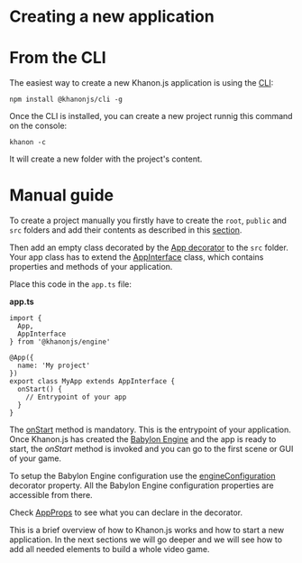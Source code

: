 # Creating a new application

# From the CLI

The easiest way to create a new Khanon.js application is using the [CLI](https://www.npmjs.com/package/@khanonjs/cli):

`npm install @khanonjs/cli -g`

Once the CLI is installed, you can create a new project runnig this command on the console:

`khanon -c`

It will create a new folder with the project's content.

# Manual guide

To create a project manually you firstly have to create the `root`, `public` and `src` folders and add their contents as described in this [section](http://localhost:3000/getstarted/project-structure).

Then add an empty class decorated by the [App decorator](https://khanonjs.com/api-docs/functions/decorators_app.App.html) to the `src` folder. Your app class has to extend the [AppInterface](https://khanonjs.com/api-docs/classes/decorators_app.AppInterface.html) class, which contains properties and methods of your application.

Place this code in the `app.ts` file:

**app.ts**
```
import {
  App,
  AppInterface
} from '@khanonjs/engine'

@App({
  name: 'My project'
})
export class MyApp extends AppInterface {
  onStart() {
    // Entrypoint of your app
  }
}
```

The [onStart](https://khanonjs.com/api-docs/classes/decorators_app.AppInterface.html#onStart) method is mandatory. This is the entrypoint of your application. Once Khanon.js has created the [Babylon Engine](https://doc.babylonjs.com/typedoc/classes/BABYLON.Engine) and the app is ready to start, the *onStart* method is invoked and you can go to the first scene or GUI of your game.

To setup the Babylon Engine configuration use the [engineConfiguration](https://khanonjs.com/api-docs/interfaces/decorators_app.AppProps.html#engineConfiguration) decorator property. All the Babylon Engine configuration properties are accessible from there.

Check [AppProps](https://khanonjs.com/api-docs/interfaces/decorators_app.AppProps.html) to see what you can declare in the decorator.

This is a brief overview of how to Khanon.js works and how to start a new application. In the next sections we will go deeper and we will see how to add all needed elements to build a whole video game.